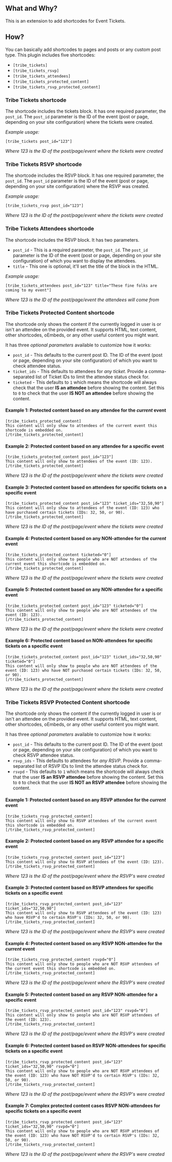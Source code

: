 ## What and Why?

This is an extension to add shortcodes for Event Tickets.

## How?

You can basically add shortcodes to pages and posts or any custom post type. This plugin includes five shortcodes:

* `[tribe_tickets]`
* `[tribe_tickets_rsvp]`
* `[tribe_tickets_attendees]`
* `[tribe_tickets_protected_content]`
* `[tribe_tickets_rsvp_protected_content]`

### Tribe Tickets shortcode

The shortcode includes the tickets block. It has one required parameter, the `post_id`. The `post_id` parameter is the ID of the event (post or page, depending on your site configuration) where the tickets were created.

*Example usage:*

```
[tribe_tickets post_id="123"]
```

_Where 123 is the ID of the post/page/event where the tickets were created_

### Tribe Tickets RSVP shortcode

The shortcode includes the RSVP block. It has one required parameter, the `post_id`. The `post_id` parameter is the ID of the event (post or page, depending on your site configuration) where the RSVP was created.

*Example usage:*

```
[tribe_tickets_rsvp post_id="123"]
```

_Where 123 is the ID of the post/page/event where the tickets were created_

### Tribe Tickets Attendees shortcode

The shortcode includes the RSVP block. It has two parameters.

* `post_id` - This is a required parameter, the `post_id`. The `post_id` parameter is the ID of the event (post or page, depending on your site configuration) of which you want to display the attendees.
* `title` - This one is optional, it'll set the title of the block in the HTML.

*Example usage:*

```
[tribe_tickets_attendees post_id="123" title="These fine folks are coming to my event"]
```

_Where 123 is the ID of the post/page/event the attendees will come from_

### Tribe Tickets Protected Content shortcode

The shortcode only shows the content if the currently logged in user is or isn't an attendee on the provided event. It supports HTML, text content, other shortcodes, oEmbeds, or any other useful content you might want.

It has three *optional parameters* available to customize how it works:

* `post_id` - This defaults to the current post ID. The ID of the event (post or page, depending on your site configuration) of which you want to check attendee status.
* `ticket_ids` - This defaults to attendees for _any ticket_. Provide a comma-separated list of Ticket IDs to limit the attendee status check for.
* `ticketed` - This defaults to `1` which means the shortcode will always check that the user **IS an attendee** before showing the content. Set this to `0` to check that the user **IS NOT an attendee** before showing the content.

#### Example 1: Protected content based on any attendee for the *current* event

```
[tribe_tickets_protected_content]
This content will only show to attendees of the current event this shortcode is embedded on.
[/tribe_tickets_protected_content]
```

#### Example 2: Protected content based on any attendee for a specific event

```
[tribe_tickets_protected_content post_id="123"]
This content will only show to attendees of the event (ID: 123).
[/tribe_tickets_protected_content]
```

_Where 123 is the ID of the post/page/event where the tickets were created_

#### Example 3: Protected content based on attendees for specific tickets on a specific event

```
[tribe_tickets_protected_content post_id="123" ticket_ids="32,50,90"]
This content will only show to attendees of the event (ID: 123) who have purchased certain tickets (IDs: 32, 50, or 90).
[/tribe_tickets_protected_content]
```

_Where 123 is the ID of the post/page/event where the tickets were created_

#### Example 4: Protected content based on any NON-attendee for the *current* event

```
[tribe_tickets_protected_content ticketed="0"]
This content will only show to people who are NOT attendees of the current event this shortcode is embedded on.
[/tribe_tickets_protected_content]
```

_Where 123 is the ID of the post/page/event where the tickets were created_

#### Example 5: Protected content based on any NON-attendee for a specific event

```
[tribe_tickets_protected_content post_id="123" ticketed="0"]
This content will only show to people who are NOT attendees of the event (ID: 123).
[/tribe_tickets_protected_content]
```

_Where 123 is the ID of the post/page/event where the tickets were created_

#### Example 6: Protected content based on NON-attendees for specific tickets on a specific event

```
[tribe_tickets_protected_content post_id="123" ticket_ids="32,50,90" ticketed="0"]
This content will only show to people who are NOT attendees of the event (ID: 123) who have NOT purchased certain tickets (IDs: 32, 50, or 90).
[/tribe_tickets_protected_content]
```

_Where 123 is the ID of the post/page/event where the tickets were created_

### Tribe Tickets RSVP Protected Content shortcode

The shortcode only shows the content if the currently logged in user is or isn't an attendee on the provided event. It supports HTML, text content, other shortcodes, oEmbeds, or any other useful content you might want.

It has three *optional parameters* available to customize how it works:

* `post_id` - This defaults to the current post ID. The ID of the event (post or page, depending on your site configuration) of which you want to check RSVP attendee status.
* `rsvp_ids` - This defaults to attendees for _any RSVP_. Provide a comma-separated list of RSVP IDs to limit the attendee status check for.
* `rsvpd` - This defaults to `1` which means the shortcode will always check that the user **IS an RSVP attendee** before showing the content. Set this to `0` to check that the user **IS NOT an RSVP attendee** before showing the content.

#### Example 1: Protected content based on any RSVP attendee for the *current* event

```
[tribe_tickets_rsvp_protected_content]
This content will only show to RSVP attendees of the current event this shortcode is embedded on.
[/tribe_tickets_rsvp_protected_content]
```

#### Example 2: Protected content based on any RSVP attendee for a specific event

```
[tribe_tickets_rsvp_protected_content post_id="123"]
This content will only show to RSVP attendees of the event (ID: 123).
[/tribe_tickets_rsvp_protected_content]
```

_Where 123 is the ID of the post/page/event where the RSVP's were created_

#### Example 3: Protected content based on RSVP attendees for specific tickets on a specific event

```
[tribe_tickets_rsvp_protected_content post_id="123" ticket_ids="32,50,90"]
This content will only show to RSVP attendees of the event (ID: 123) who have RSVP'd to certain RSVP's (IDs: 32, 50, or 90).
[/tribe_tickets_rsvp_protected_content]
```

_Where 123 is the ID of the post/page/event where the RSVP's were created_

#### Example 4: Protected content based on any RSVP NON-attendee for the *current* event

```
[tribe_tickets_rsvp_protected_content rsvpd="0"]
This content will only show to people who are NOT RSVP attendees of the current event this shortcode is embedded on.
[/tribe_tickets_rsvp_protected_content]
```

_Where 123 is the ID of the post/page/event where the RSVP's were created_

#### Example 5: Protected content based on any RSVP NON-attendee for a specific event

```
[tribe_tickets_rsvp_protected_content post_id="123" rsvpd="0"]
This content will only show to people who are NOT RSVP attendees of the event (ID: 123).
[/tribe_tickets_rsvp_protected_content]
```

_Where 123 is the ID of the post/page/event where the RSVP's were created_

#### Example 6: Protected content based on RSVP NON-attendees for specific tickets on a specific event

```
[tribe_tickets_rsvp_protected_content post_id="123" ticket_ids="32,50,90" rsvpd="0"]
This content will only show to people who are NOT RSVP attendees of the event (ID: 123) who have NOT RSVP'd to certain RSVP's (IDs: 32, 50, or 90).
[/tribe_tickets_rsvp_protected_content]
```

_Where 123 is the ID of the post/page/event where the RSVP's were created_

#### Example 7: Complex protected content cases RSVP NON-attendees for specific tickets on a specific event

```
[tribe_tickets_rsvp_protected_content post_id="123" ticket_ids="32,50,90" rsvpd="0"]
This content will only show to people who are NOT RSVP attendees of the event (ID: 123) who have NOT RSVP'd to certain RSVP's (IDs: 32, 50, or 90).
[/tribe_tickets_rsvp_protected_content]
```

_Where 123 is the ID of the post/page/event where the RSVP's were created_